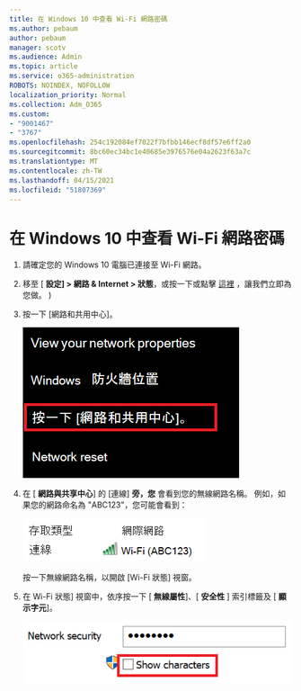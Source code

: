 ```yaml
---
title: 在 Windows 10 中查看 Wi-Fi 網路密碼
ms.author: pebaum
author: pebaum
manager: scotv
ms.audience: Admin
ms.topic: article
ms.service: o365-administration
ROBOTS: NOINDEX, NOFOLLOW
localization_priority: Normal
ms.collection: Adm_O365
ms.custom:
- "9001467"
- "3767"
ms.openlocfilehash: 254c192084ef7022f7bfbb146ecf8df57e6ff2a0
ms.sourcegitcommit: 8bc60ec34bc1e40685e3976576e04a2623f63a7c
ms.translationtype: MT
ms.contentlocale: zh-TW
ms.lasthandoff: 04/15/2021
ms.locfileid: "51807369"
---
```

# <a name="view-wi-fi-network-password-in-windows-10"></a>在 Windows 10 中查看 Wi-Fi 網路密碼

1. 請確定您的 Windows 10 電腦已連接至 Wi-Fi 網路。

2. 移至 [ **設定] > 網路 & Internet > 狀態**，或按一下或點擊 [這裡](ms-settings:network?activationSource=GetHelp) ，讓我們立即為您做。 ) 

3. 按一下 [網路和共用中心]。

    ![網路與共享中心。](media/network-sharing-center.png)

4. 在 [ **網路與共享中心**] 的 [連線] **旁，您** 會看到您的無線網路名稱。 例如，如果您的網路命名為 "ABC123"，您可能會看到：

    ![網路連線。](media/network-connections.png)

    按一下無線網路名稱，以開啟 [Wi-Fi 狀態] 視窗。 

5. 在 Wi-Fi 狀態] 視窗中，依序按一下 [ **無線屬性**]、[ **安全性** ] 索引標籤及 [ **顯示字元**]。

    ![顯示 Wi-Fi 密碼字元。](media/show-password-characters.png)

